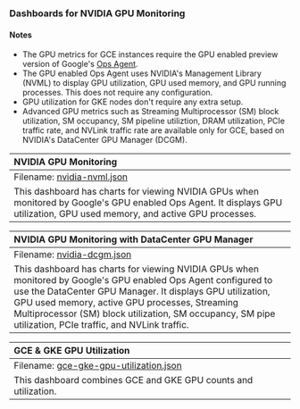 ### Dashboards for NVIDIA GPU Monitoring

#### Notes

- The GPU metrics for GCE instances require the GPU enabled preview version of Google's [Ops Agent](https://cloud.google.com/stackdriver/docs/solutions/agents/ops-agent).
- The GPU enabled Ops Agent uses NVIDIA's Management Library (NVML) to display GPU utilization, GPU used memory, and GPU running processes. This does not require any configuration.
- GPU utilization for GKE nodes don't require any extra setup.
- Advanced GPU metrics such as Streaming Multiprocessor (SM) block utilization, SM occupancy, SM pipeline utiliztion, DRAM utilization, PCIe traffic rate, and NVLink traffic rate are available only for GCE, based on NVIDIA's DataCenter GPU Manager (DCGM).

|NVIDIA GPU Monitoring|
|:------------------|
|Filename: [nvidia-nvml.json](nvidia-nvml.json)|
|This dashboard has charts for viewing NVIDIA GPUs when monitored by Google's GPU enabled Ops Agent. It displays GPU utilization, GPU used memory, and active GPU processes.|

|NVIDIA GPU Monitoring with DataCenter GPU Manager|
|:------------------|
|Filename: [nvidia-dcgm.json](nvidia-dcgm.json)|
|This dashboard has charts for viewing NVIDIA GPUs when monitored by Google's GPU enabled Ops Agent configured to use the DataCenter GPU Manager. It displays GPU utilization, GPU used memory, active GPU processes, Streaming Multiprocessor (SM) block utilization, SM occupancy, SM pipe utilization, PCIe traffic, and NVLink traffic.|

|GCE & GKE GPU Utilization|
|:------------------|
|Filename: [gce-gke-gpu-utilization.json](gce-gke-gpu-utilization.json)|
|This dashboard combines GCE and GKE GPU counts and utilization.|
